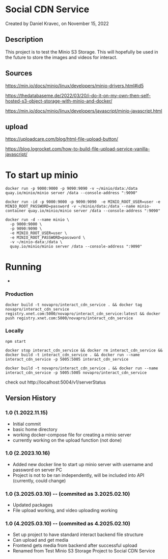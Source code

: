 # Social CDN Service
Created by Daniel Kravec, on November 15, 2022

## Description
This project is to test the Minio S3 Storage. This will hopefully be used in the future to store the images and videos for interact.


## Sources
https://min.io/docs/minio/linux/developers/minio-drivers.html#id5

https://thedatabaseme.de/2022/03/20/i-do-it-on-my-own-then-self-hosted-s3-object-storage-with-minio-and-docker/

https://min.io/docs/minio/linux/developers/javascript/minio-javascript.html


## upload 
https://uploadcare.com/blog/html-file-upload-button/

https://blog.logrocket.com/how-to-build-file-upload-service-vanilla-javascript/

# To start up minio
```
docker run -p 9000:9000 -p 9090:9090 -v ~/minio/data:/data quay.io/minio/minio server /data --console-address ":9090"

docker run -id -p 9000:9000 -p 9090:9090  -e MINIO_ROOT_USER=user -e MINIO_ROOT_PASSWORD=password -v ~/minio/data:/data --name minio-container quay.io/minio/minio server /data --console-address ":9090"

docker run -d --name minio \
  -p 9000:9000 \
  -p 9090:9090 \
  -e MINIO_ROOT_USER=user \
  -e MINIO_ROOT_PASSWORD=password \
  -v ~/minio-data:/data \
  quay.io/minio/minio server /data --console-address ":9090"

```

# Running 
- 

### Production
```
docker build -t novapro/interact_cdn_service . && docker tag novapro/interact_cdn_service registry.xnet.com:5000/novapro/interact_cdn_service:latest && docker push registry.xnet.com:5000/novapro/interact_cdn_service
```

### Locally
```
npm start
```
```
docker stop interact_cdn_service && docker rm interact_cdn_service && docker build -t interact_cdn_service . && docker run --name interact_cdn_service -p 5005:5005 interact_cdn_service

docker build -t novapro/interact_cdn_service . && docker run --name interact_cdn_service -p 5005:5005 novapro/interact_cdn_service
```
check out 
http://localhost:5004/v1/serverStatus



## Version History

### 1.0 (1.2022.11.15)
- Initial commit
- basic home directory
- working docker-compose file for creating a minio server
- currently working on the upload function (not done)

### 1.0 (2.2023.10.16)
- Added new docker line to start up minio server with username and password on server PC
- Project is not to be ran independently, will be included into API (currently, could change)

### 1.0 (3.2025.03.10) -- (commited as 3.2025.02.10) 
- Updated packages
- File upload working, and video uploading working

### 1.0 (4.2025.03.10) -- (commited as 4.2025.02.10) 
- Set up project to have standard interact backend file structure
- Can upload and get media
- Frontend gets media from backend after successful upload
- Renamed from Test Minio S3 Storage Project to Social CDN Service
